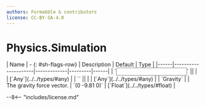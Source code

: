 ```yaml
---
authors: Formabble & contributors
license: CC-BY-SA-4.0
---
```



# Physics.Simulation

<div class="sh-parameters" markdown="1">
| Name | - {: #sh-flags-row} | Description | Default | Type |
|------|---------------------|-------------|---------|------|
| `<input>` || | | [`Any`](../../types/#any) |
| `<output>` || | | [`Any`](../../types/#any) |
| `Gravity` |  | The gravity force vector. | `(0 -9.81 0)` | [`Float`](../../types/#float) |

</div>



--8<-- "includes/license.md"

